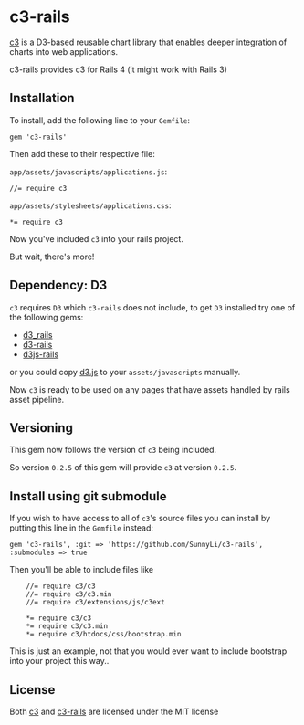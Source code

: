 # c3-rails

[c3](https://github.com/masayuki0812/c3) is a D3-based reusable chart library
that enables deeper integration of charts into web applications.

c3-rails provides c3 for Rails 4 (it might work with Rails 3)


## Installation

To install, add the following line to your `Gemfile`:

    gem 'c3-rails'

Then add these to their respective file:

`app/assets/javascripts/applications.js`:

    //= require c3

`app/assets/stylesheets/applications.css`:

    *= require c3

Now you've included `c3` into your rails project.

But wait, there's more!


## Dependency: D3

`c3` requires `D3` which `c3-rails` does not include,
to get `D3` installed try one of the following gems:

- [d3_rails](https://github.com/logical42/d3_rails)
- [d3-rails](https://github.com/iblue/d3-rails)
- [d3js-rails](https://github.com/emilford/d3js-rails)

or you could copy [d3.js](https://github.com/mbostock/d3/blob/master/d3.js)
to your `assets/javascripts` manually.


Now `c3` is ready to be used on any pages that have assets
handled by rails asset pipeline.


## Versioning

This gem now follows the version of `c3` being included.

So version `0.2.5` of this gem will provide
`c3` at version `0.2.5`.


## Install using git submodule

If you wish to have access to all of `c3`'s source files
you can install by putting this line in the `Gemfile` instead:

    gem 'c3-rails', :git => 'https://github.com/SunnyLi/c3-rails', :submodules => true

Then you'll be able to include files like

```
    //= require c3/c3
    //= require c3/c3.min
    //= require c3/extensions/js/c3ext

    *= require c3/c3
    *= require c3/c3.min
    *= require c3/htdocs/css/bootstrap.min
```

This is just an example, not that you would ever want to
include bootstrap into your project this way..


## License

Both [c3](https://github.com/masayuki0812/c3/blob/master/LICENSE)
and [c3-rails](https://github.com/SunnyLi/c3-rails/blob/master/LICENSE)
are licensed under the MIT license
